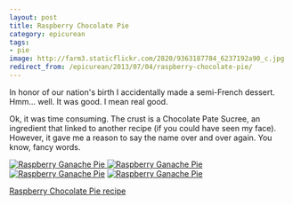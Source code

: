 ```yaml
---
layout: post
title: Raspberry Chocolate Pie
category: epicurean
tags:
- pie
image: http://farm3.staticflickr.com/2820/9363187784_6237192a90_c.jpg
redirect_from: /epicurean/2013/07/04/raspberry-chocolate-pie/
---
```


In honor of our nation's birth I accidentally made a semi-French dessert. Hmm... well. It was good. I mean real good.

Ok, it was time consuming. The crust is a Chocolate Pate Sucree, an ingredient that linked to another recipe (if you could have seen my face). However, it gave me a reason to say the name over and over again. You know, fancy words.

<div class="photos">
<a href="http://www.flickr.com/photos/91218249@N05/9360406879/" title="Raspberry Ganache Pie by katydecorah, on Flickr">
<img src="http://farm4.staticflickr.com/3767/9360406879_1564d9a2b7.jpg" class="img-thirds" alt="Raspberry Ganache Pie"></a><a href="http://www.flickr.com/photos/91218249@N05/9363185332/" title="Raspberry Ganache Pie by katydecorah, on Flickr">
<img src="http://farm8.staticflickr.com/7417/9363185332_83510a83e7.jpg" class="img-thirds" alt="Raspberry Ganache Pie"></a><a href="http://www.flickr.com/photos/91218249@N05/9360411037/" title="Raspberry Ganache Pie by katydecorah, on Flickr">
<img src="http://farm4.staticflickr.com/3706/9360411037_abc6fa513b.jpg" class="img-thirds" alt="Raspberry Ganache Pie"></a>
<a href="http://www.flickr.com/photos/91218249@N05/9363187784/" title="Raspberry Ganache Pie by katydecorah, on Flickr">
<img src="http://farm3.staticflickr.com/2820/9363187784_6237192a90_c.jpg" alt="Raspberry Ganache Pie" class="pop-out"></a>
</div>

[Raspberry Chocolate Pie recipe](http://www.marthastewart.com/354896/raspberry-chocolate-pie)